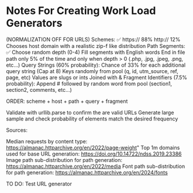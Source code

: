 # Notes For Creating Work Load Generators #

(NORMALIZATION OFF FOR URLS)
Schemes: ✅
  https:// 88%
  http:// 12%
Chooses host domain with a realistic zip-f like distribution
Path Segments: ✅
  Choose random depth (0-4)
  Fill segments with English words
  End in file path only 5% of the time and only when depth > 0 (.php, .jpg, .jpeg, .png, etc...)
Query Strings (60% probability):
  Chance of 33% for each additional query string (Cap at 8)
  Keys randomly from pool (q, id, utm_source, ref, page, etc)
  Values are slugs or ints
  Joined with &
Fragment Identifiers (7.5% probability):
  Append # followed by random word from pool (section1, section2, comments, etc...)

ORDER: scheme + host + path + query + fragment


Validate with urllib.parse to confirm the are valid URLs
Generate large sample and check probability of elements match the desired frequency


Sources:

Median requests by content type: https://almanac.httparchive.org/en/2022/page-weight"
Top 1m domains used for base URL generation: https://doi.org/10.14722/ndss.2019.23386
Image path sub-distribution for path generation: https://almanac.httparchive.org/en/2022/media
Font path sub-distribution for path generation: https://almanac.httparchive.org/en/2024/fonts



TO DO:
Test URL generator